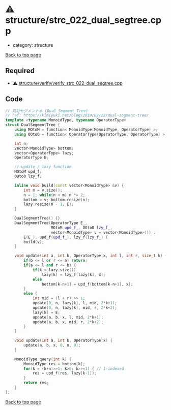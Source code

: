 <!-- mathjax config similar to math.stackexchange -->
<script type="text/javascript" async
  src="https://cdnjs.cloudflare.com/ajax/libs/mathjax/2.7.5/MathJax.js?config=TeX-MML-AM_CHTML">
</script>
<script type="text/x-mathjax-config">
  MathJax.Hub.Config({
    TeX: { equationNumbers: { autoNumber: "AMS" }},
    tex2jax: {
      inlineMath: [ ['$','$'] ],
      processEscapes: true
    },
    "HTML-CSS": { matchFontHeight: false },
    displayAlign: "left",
    displayIndent: "2em"
  });
</script>

<script type="text/javascript" src="https://cdnjs.cloudflare.com/ajax/libs/jquery/3.4.1/jquery.min.js"></script>
<script src="https://cdn.jsdelivr.net/npm/jquery-balloon-js@1.1.2/jquery.balloon.min.js" integrity="sha256-ZEYs9VrgAeNuPvs15E39OsyOJaIkXEEt10fzxJ20+2I=" crossorigin="anonymous"></script>
<script type="text/javascript" src="../../assets/js/copy-button.js"></script>
<link rel="stylesheet" href="../../assets/css/copy-button.css" />


# :warning: structure/strc_022_dual_segtree.cpp
* category: structure


[Back to top page](../../index.html)



## Required
* :warning: [structure/verify/verify_strc_022_dual_segtree.cpp](verify/verify_strc_022_dual_segtree.cpp.html)


## Code
```cpp
// 双対セグメント木 (Dual Segment Tree)
// ref: https://kimiyuki.net/blog/2019/02/22/dual-segment-tree/
template <typename MonoidType, typename OperatorType>
struct DualSegmentTree {
    using MOtoM = function< MonoidType(MonoidType, OperatorType) >;
    using OOtoO = function< OperatorType(OperatorType, OperatorType) >;

    int n;
    vector<MonoidType> bottom;
    vector<OperatorType> lazy;
    OperatorType E;

    // update / lazy function
    MOtoM upd_f;
    OOtoO lzy_f;

    inline void build(const vector<MonoidType> &v) {
        int m = v.size();
        n = 1; while(n < m) n *= 2;
        bottom = v; bottom.resize(n);
        lazy.resize(n - 1, E);
    }

    DualSegmentTree() {}
    DualSegmentTree(OperatorType E_,
                    MOtoM upd_f_, OOtoO lzy_f_,
                    vector<MonoidType> v = vector<MonoidType>()) :
        E(E_), upd_f(upd_f_), lzy_f(lzy_f_) {
        build(v);
    }

    void update(int a, int b, OperatorType x, int l, int r, size_t k) {
        if(b <= l or r <= a) return;
        if(a <= l and r <= b) {
            if(k < lazy.size())
                lazy[k] = lzy_f(lazy[k], x);
            else
                bottom[k-n+1] = upd_f(bottom[k-n+1], x);
        }
        else {
            int mid = (l + r) >> 1;
            update(0, n, lazy[k], l, mid, 2*k+1);
            update(0, n, lazy[k], mid, r, 2*k+2);
            lazy[k] = E;
            update(a, b, x, l, mid, 2*k+1);
            update(a, b, x, mid, r, 2*k+2);
        }
    }

    void update(int a, int b, OperatorType x) {
        update(a, b, x, 0, n, 0);
    }

    MonoidType query(int k) {
        MonoidType res = bottom[k];
        for(k = (k+n)>>1; k>0; k>>=1) { // 1-indexed
            res = upd_f(res, lazy[k-1]);
        }
        return res;
    }
};

```

[Back to top page](../../index.html)

